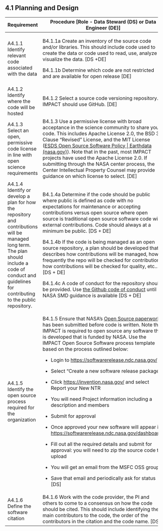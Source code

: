 ## **4.1 Planning and Design**

<table>
    <thead>
        <tr class="header">
            <th><strong>Requirement</strong></th>
            <th><strong>Procedure</strong> [Role - Data Steward (DS) or Data Engineer (DE)]</th>
        </tr>
    </thead>
    <tbody>
        <tr class="odd">
            <td>A4.1.1 Identify relevant code associated with the data</td>
            <td>
                <p>B4.1.1a Create an inventory of the source code and/or libraries. This should include code used to create the data or code used to read, use, analyze or visualize the data. [DS +DE]</p>
                <p>B4.1.1b Determine which code are not restricted and are available for open release [DE]</p>
            </td>
        </tr>
        <tr class="even">
            <td>A4.1.2 Identify where the code will be hosted</td>
            <td>B4.1.2 Select a source code versioning repository. IMPACT should use GitHub. [DE]</td>
        </tr>
        <tr class="odd">
            <td>A4.1.3 Select an open, permissive code license in line with open science requirements</td>
            <td>B4.1.3 Use a permissive license with broad acceptance in the science community to share your code. This includes Apache License 2.0, the BSD 3-Clause “Revised” License, and the MIT License (<a href="https://www.earthdata.nasa.gov/engage/open-data-services-and-software/esds-open-source-policy"><span class="underline">ESDS Open Source Software Policy | Earthdata (nasa.gov)</span></a>). Note that in the past, most IMPACT projects have used the Apache License 2.0. If submitting through the NASA center process, the Center Intellectual Property Counsel may provide guidance on which license to select. [DE]</td>
        </tr>
        <tr class="even">
            <td>A4.1.4 Identify or develop a plan for how the repository and contributions will be managed long term.
                The plan should include a code of conduct and guidelines for contributing to the public repository.</td>
            <td>
                <p>B4.1.4a Determine if the code should be public where public is defined as code with no expectations for maintenance or accepting contributions versus open source where open source is traditional open source software code with external contributions. Code should always at a minimum be public. [DS + DE]</p>
                <p>B4.1.4b If the code is being managed as an open source repository, a plan should be developed that describes how contributions will be managed, how frequently the repo will be checked for contributions, how contributions will be checked for quality, etc…[DS + DE]</p>
                <p>B4.1.4c A code of conduct for the repository should be provided. Use <a href="https://docs.github.com/en/site-policy/github-terms/github-community-code-of-conduct"><span class="underline">the Github code of conduct</span></a> until NASA SMD guidance is available [DS + DE]</p>
            </td>
        </tr>
        <tr class="odd">
            <td>A4.1.5 Identify the open source process required for the organization</td>
            <td>
                <p>B4.1.5 Ensure that NASA’s <a href="https://code.nasa.gov/#/guide"><span class="underline">Open Source paperwork</span></a> has been submitted before code is written. Note that IMPACT is required to open source any software that is developed that is funded by NASA. Use the IMPACT Open Source Software process template based on the process outlined below:</p>
                <ul>
                    <li>
                        <p>Login to <a href="https://softwarerelease.ndc.nasa.gov/"><span class="underline">https://softwarerelease.ndc.nasa.gov/</span></a></p>
                    </li>
                    <li>
                        <p>Select “Create a new software release package”</p>
                    </li>
                    <li>
                        <p>Click <a href="https://invention.nasa.gov/"><span class="underline">https://invention.nasa.gov/</span></a> and select Report your New NTR</p>
                    </li>
                    <li>
                        <p>You will need Project information including a description and members</p>
                    </li>
                    <li>
                        <p>Submit for approval</p>
                    </li>
                    <li>
                        <p>Once approved your new software will appear in <a href="https://softwarerelease.ndc.nasa.gov/dashboard/"><span class="underline">https://softwarerelease.ndc.nasa.gov/dashboard/</span></a></p>
                    </li>
                    <li>
                        <p>Fill out all the required details and submit for approval: you will need to zip the source code to upload</p>
                    </li>
                    <li>
                        <p>You will get an email from the MSFC OSS group</p>
                    </li>
                    <li>
                        <p>Save that email and periodically ask for status [DS]</p>
                    </li>
                </ul>
            </td>
        </tr>
        <tr class="even">
            <td>A4.1.6 Define the software citation</td>
            <td>B4.1.6 Work with the code provider, the PI and others to come to a consensus on how the code should be cited. This should include identifying the main contributors to the code, the order of the contributors in the citation and the code name. [DS]</td>
        </tr>
    </tbody>
</table>
